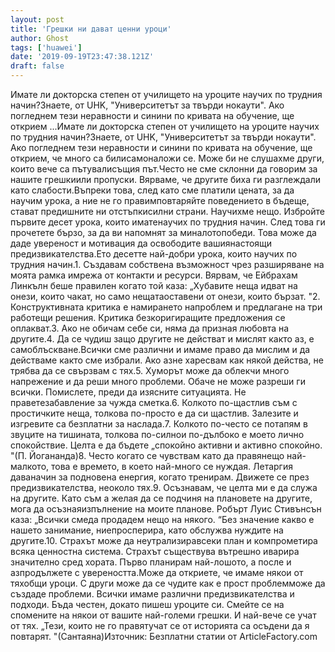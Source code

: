 ```yaml
---
layout: post
title: 'Грешки ни дават ценни уроци'
author: Ghost
tags: ['huawei']
date: '2019-09-19T23:47:38.121Z'
draft: false
---
```


Имате ли докторска степен от училището на уроците научих по трудния начин?Знаете, от UHK, "Университетът за твърди нокаути". Ако погледнем тези неравности и синини по кривата на обучение, ще открием ...Имате ли докторска степен от училището на уроците научих по трудния начин?Знаете, от UHK, "Университетът за твърди нокаути". Ако погледнем тези неравности и синини по кривата на обучение, ще открием, че много са билисамоналожи се. Може би не слушахме други, които вече са пътувалисъщия път.Често не сме склонни да говорим за нашите грешкиили пропуски. Вярваме, че другите биха ги разглеждали като слабости.Въпреки това, след като сме платили цената, за да научим урока, а ние не го правимповтаряйте поведението в бъдеще, стават предишните ни отстъпкисилни страни. Научихме нещо. Избройте първите десет урока, които иматенаучих по трудния начин. След това ги прочетете бързо, за да ви напомнят за миналотопобеди. Това може да даде увереност и мотивация да освободите вашиянастоящи предизвикателства.Ето десетте най-добри урока, които научих по трудния начин.1. Създавам собствена възможност чрез разширяване на моята рамка имрежа от контакти и ресурси. Вярвам, че Ейбрахам Линкълн беше правилен когато той каза: „Хубавите неща идват на онези, които чакат, но само нещатаоставени от онези, които бързат. "2. Конструктивната критика е намирането напроблем и предлагане на три работещи решения. Критика безкоригиращите предложения се оплакват.3. Ако не обичам себе си, няма да призная любовта на другите.4. Да се ​​чудиш защо другите не действат и мислят както аз, е самоблъскване.Всички сме различни и имаме право да мислим и да действаме както сме избрали. Ако азне харесвам как някой действа, не трябва да се свързвам с тях.5. Хуморът може да облекчи много напрежение и да реши много проблеми. Обаче не може разреши ги всички. Помислете, преди да изясните ситуацията. Не праветезабавление за чужда сметка.6. Колкото по-щастлив съм с простичките неща, толкова по-просто е да си щастлив. Залезите и изгревите са безплатни за наслада.7. Колкото по-често се потапям в звуците на тишината, толкова по-силнои по-дълбоко е моето лично спокойствие. Целта е да бъдете „спокойно активни и активно спокойно. "(П. Йогананда)8. Често когато се чувствам като да правянещо най-малкото, това е времето, в което най-много се нуждая. Летаргия даваначин за подновена енергия, когато тренирам. Движете се през предизвикателства, неоколо тях.9. Осъзнавам, че целта ми е да служа на другите. Като съм а желая да се подчиня на плановете на другите, мога да осъзнаяизпълнение на моите планове. Робърт Луис Стивънсън каза: „Всички смеда продадем нещо на някого. “Без значение какво е нашето занимание, ниепросперира, като обслужва нуждите на другите.10. Страхът може да неутрализиравсеки план и компрометира всяка ценностна система. Страхът съществува вътрешно иварира значително сред хората. Първо планирам най-лошото, а после и азпродължете с увереността.Може да откриете, че имаме някои от тяхобщи уроци. С други може да се чудите как е прост проблемможе да създаде проблеми. Всички имаме различни предизвикателства и подходи. Бъда честен, докато пишеш уроците си. Смейте се на спомените на някои от вашите най-големи грешки. И най-вече се учат от тях. „Тези, които не го правятучат се от историята са осъдени да я повтарят. "(Сантаяна)Източник: Безплатни статии от ArticleFactory.com
